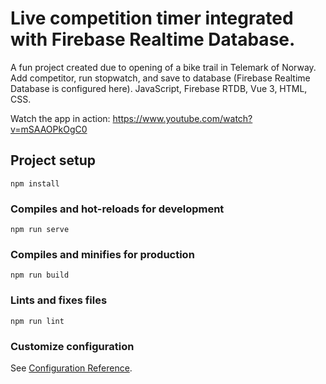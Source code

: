 # Live competition timer integrated with Firebase Realtime Database.

A fun project created due to opening of a bike trail in Telemark of Norway. Add competitor, run stopwatch, and save to database (Firebase Realtime Database is configured here). JavaScript, Firebase RTDB, Vue 3, HTML, CSS. 

Watch the app in action: https://www.youtube.com/watch?v=mSAAOPkOgC0

## Project setup
```
npm install
```

### Compiles and hot-reloads for development
```
npm run serve
```

### Compiles and minifies for production
```
npm run build
```

### Lints and fixes files
```
npm run lint
```

### Customize configuration
See [Configuration Reference](https://cli.vuejs.org/config/).
